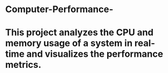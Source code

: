 # Computer-Performance-
# This project analyzes the CPU and memory usage of a system in real-time and visualizes the performance metrics.

